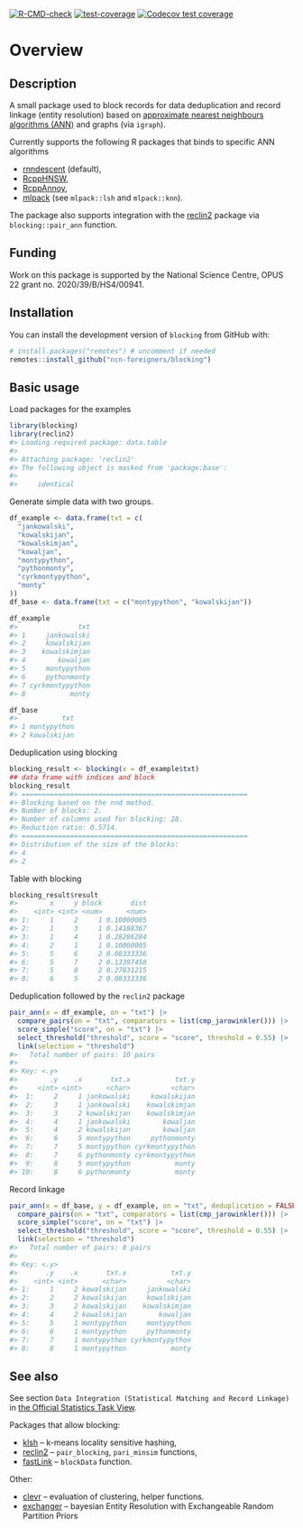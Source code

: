 
<!-- badges: start -->

[![R-CMD-check](https://github.com/ncn-foreigners/blocking/actions/workflows/R-CMD-check.yaml/badge.svg)](https://github.com/ncn-foreigners/blocking/actions/workflows/R-CMD-check.yaml)
[![test-coverage](https://github.com/ncn-foreigners/blocking/actions/workflows/test-coverage.yaml/badge.svg)](https://github.com/ncn-foreigners/blocking/actions/workflows/test-coverage.yaml)
[![Codecov test
coverage](https://codecov.io/gh/ncn-foreigners/blocking/branch/main/graph/badge.svg)](https://app.codecov.io/gh/ncn-foreigners/blocking?branch=main)
<!-- badges: end -->

# Overview

## Description

A small package used to block records for data deduplication and record
linkage (entity resolution) based on [approximate nearest neighbours
algorithms (ANN)](https://en.wikipedia.org/wiki/Nearest_neighbor_search)
and graphs (via `igraph`).

Currently supports the following R packages that binds to specific ANN
algorithms

- [rnndescent](https://cran.r-project.org/package=rnndescent) (default),
- [RcppHNSW](https://cran.r-project.org/package=RcppHNSW),
- [RcppAnnoy](https://cran.r-project.org/package=RcppAnnoy),
- [mlpack](https://cran.r-project.org/package=RcppAnnoy) (see
  `mlpack::lsh` and `mlpack::knn`).

The package also supports integration with the
[reclin2](https://cran.r-project.org/package=reclin2) package via
`blocking::pair_ann` function.

## Funding

Work on this package is supported by the National Science Centre, OPUS
22 grant no. 2020/39/B/HS4/00941.

## Installation

You can install the development version of `blocking` from GitHub with:

``` r
# install.packages("remotes") # uncomment if needed
remotes::install_github("ncn-foreigners/blocking")
```

## Basic usage

Load packages for the examples

``` r
library(blocking)
library(reclin2)
#> Loading required package: data.table
#> 
#> Attaching package: 'reclin2'
#> The following object is masked from 'package:base':
#> 
#>     identical
```

Generate simple data with two groups.

``` r
df_example <- data.frame(txt = c(
  "jankowalski",
  "kowalskijan",
  "kowalskimjan",
  "kowaljan",
  "montypython",
  "pythonmonty",
  "cyrkmontypython",
  "monty"
))
df_base <- data.frame(txt = c("montypython", "kowalskijan"))

df_example
#>               txt
#> 1     jankowalski
#> 2     kowalskijan
#> 3    kowalskimjan
#> 4        kowaljan
#> 5     montypython
#> 6     pythonmonty
#> 7 cyrkmontypython
#> 8           monty

df_base
#>           txt
#> 1 montypython
#> 2 kowalskijan
```

Deduplication using blocking

``` r
blocking_result <- blocking(x = df_example$txt)
## data frame with indices and block 
blocking_result
#> ========================================================
#> Blocking based on the nnd method.
#> Number of blocks: 2.
#> Number of columns used for blocking: 28.
#> Reduction ratio: 0.5714.
#> ========================================================
#> Distribution of the size of the blocks:
#> 4 
#> 2
```

Table with blocking

``` r
blocking_result$result
#>        x     y block       dist
#>    <int> <int> <num>      <num>
#> 1:     1     2     1 0.10000005
#> 2:     1     3     1 0.14188367
#> 3:     1     4     1 0.28286284
#> 4:     2     1     1 0.10000005
#> 5:     5     6     2 0.08333336
#> 6:     5     7     2 0.13397458
#> 7:     5     8     2 0.27831215
#> 8:     6     5     2 0.08333336
```

Deduplication followed by the `reclin2` package

``` r
pair_ann(x = df_example, on = "txt") |>
  compare_pairs(on = "txt", comparators = list(cmp_jarowinkler())) |>
  score_simple("score", on = "txt") |>
  select_threshold("threshold", score = "score", threshold = 0.55) |>
  link(selection = "threshold")
#>   Total number of pairs: 10 pairs
#> 
#> Key: <.y>
#>        .y    .x       txt.x           txt.y
#>     <int> <int>      <char>          <char>
#>  1:     2     1 jankowalski     kowalskijan
#>  2:     3     1 jankowalski    kowalskimjan
#>  3:     3     2 kowalskijan    kowalskimjan
#>  4:     4     1 jankowalski        kowaljan
#>  5:     4     2 kowalskijan        kowaljan
#>  6:     6     5 montypython     pythonmonty
#>  7:     7     5 montypython cyrkmontypython
#>  8:     7     6 pythonmonty cyrkmontypython
#>  9:     8     5 montypython           monty
#> 10:     8     6 pythonmonty           monty
```

Record linkage

``` r
pair_ann(x = df_base, y = df_example, on = "txt", deduplication = FALSE) |>
  compare_pairs(on = "txt", comparators = list(cmp_jarowinkler())) |>
  score_simple("score", on = "txt") |>
  select_threshold("threshold", score = "score", threshold = 0.55) |>
  link(selection = "threshold")
#>   Total number of pairs: 8 pairs
#> 
#> Key: <.y>
#>       .y    .x       txt.x           txt.y
#>    <int> <int>      <char>          <char>
#> 1:     1     2 kowalskijan     jankowalski
#> 2:     2     2 kowalskijan     kowalskijan
#> 3:     3     2 kowalskijan    kowalskimjan
#> 4:     4     2 kowalskijan        kowaljan
#> 5:     5     1 montypython     montypython
#> 6:     6     1 montypython     pythonmonty
#> 7:     7     1 montypython cyrkmontypython
#> 8:     8     1 montypython           monty
```

## See also

See section `Data Integration (Statistical Matching and Record Linkage)`
in [the Official Statistics Task
View](https://cran.r-project.org/web/views/OfficialStatistics.html).

Packages that allow blocking:

- [klsh](https://CRAN.R-project.org/package=klsh) – k-means locality
  sensitive hashing,
- [reclin2](https://CRAN.R-project.org/package=reclin2) –
  `pair_blocking`, `pari_minsim` functions,
- [fastLink](https://CRAN.R-project.org/package=fastLink) – `blockData`
  function.

Other:

- [clevr](https://CRAN.R-project.org/package=clevr) – evaluation of
  clustering, helper functions.
- [exchanger](https://github.com/cleanzr/exchanger) – bayesian Entity
  Resolution with Exchangeable Random Partition Priors
